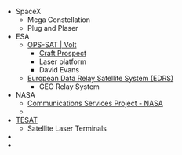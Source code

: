 - SpaceX
	- Mega Constellation
	- Plug and Plaser
- ESA
	- [OPS-SAT | Volt](https://opssat.esa.int/volt/)
		- [Craft Prospect](https://www.craftprospect.com/)
		- Laser platform
		- David Evans
	- [European Data Relay Satellite System (EDRS)](https://connectivity.esa.int/european-data-relay-satellite-system-edrs-overview)
		- GEO Relay System
- NASA
	- [Communications Services Project - NASA](https://www.nasa.gov/directorates/somd/space-communications-navigation-program/communications-services-project/)
	- 
- [TESAT](https://www.tesat.de/products)
	- Satellite Laser Terminals
- 
- 